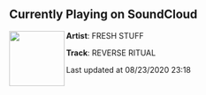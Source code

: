 ## Currently Playing on SoundCloud

[<img align="left" width="100" src="https://i1.sndcdn.com/artworks-4puuJrycuYUW70dM-42jTlw-t50x50.jpg">](https://soundcloud.com/fresh22stuff/reverse-ritual)

**Artist**: FRESH STUFF 

**Track**: REVERSE RITUAL

Last updated at 08/23/2020 23:18
